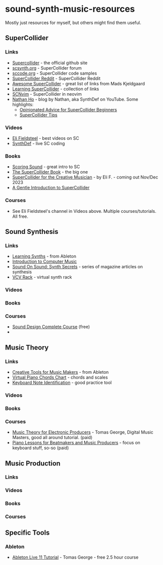 # sound-synth-music-resources

Mostly just resources for myself, but others might find them useful.

## SuperCollider
### Links
- [Supercollider](https://supercollider.github.io/) - the official github site
- [scsynth.org](https://scsynth.org/) - SuperCollider forum
- [sccode.org](https://sccode.org/) - SuperCollider code samples
- [SuperCollider Reddit](https://www.reddit.com/r/supercollider/) - SuperCollider Reddit
- [Awesome SuperCollider](https://github.com/madskjeldgaard/awesome-supercollider) - great list of links from Mads Kjeldgaard
- [Learning SuperCollider](https://reginaldbain.com/vc/musc540/pub/learning/sc3.html) - collection of links
- [SCNvim](https://github.com/davidgranstrom/scnvim) - SuperCollider in neovim
- [Nathan Ho](https://nathan.ho.name/) - blog by Nathan, aka SynthDef on YouTube. Some highlights:
  - [Opinionated Advice for SuperCollider Beginners](https://nathan.ho.name/posts/supercollider-beginner-advice/)
  - [SuperCollider Tips](https://nathan.ho.name/posts/supercollider-tips/)
### Videos
- [Eli Fieldsteel](https://www.youtube.com/@elifieldsteel) - best videos on SC
- [SynthDef](https://www.youtube.com/@synth_def) - live SC coding
### Books
- [Scoring Sound](https://leanpub.com/ScoringSound) - great intro to SC
- [The SuperCollider Book](https://mitpress.mit.edu/9780262232692/the-supercollider-book/) - the big one
- [SuperCollider for the Creative Musician](https://www.amazon.com/gp/product/019761700X/ref=ppx_yo_dt_b_asin_title_o00_s00) - by Eli F. - coming out Nov/Dec 2023
- [A Gentle Introduction to SuperCollider](https://www.authorea.com/users/8686/articles/8761-a-gentle-introduction-to-supercollider)
### Courses
- See Eli Fieldsteel's channel in Videos above. Multiple courses/tutorials. All free.

## Sound Synthesis
### Links
- [Learning Synths](https://learningsynths.ableton.com/) - from Ableton
- [Introduction to Computer Music](https://cmtext.indiana.edu/index.php)
- [Sound On Sound: Synth Secrets](https://www.soundonsound.com/series/synth-secrets-sound-sound) - series of magazine articles on synthesis
- [VCV Rack](https://vcvrack.com/) - virtual synth rack
### Videos
### Books
### Courses
- [Sound Design Complete Course](https://www.youtube.com/watch?v=jWorjBDcty4) (free)
- 
## Music Theory
### Links
- [Creative Tools for Music Makers](https://www.ableton.com/en/live/learn-live/) - from Ableton
- [Virtual Piano Chords Chart](https://www.zebrakeys.com/resources/reference/virtualpianochords/) - chords and scales
- [Keyboard Note Identification](https://www.musictheory.net/exercises/keyboard) - good practice tool
### Videos
### Books
### Courses
- [Music Theory for Electronic Producers](https://www.digitalmusicmasters.com/enrollments) - Tomas George, Digital Music Masters, good all around tutorial. (paid)
- [Piano Lessons for Beatmakers and Music Producers](https://www.udemy.com/course/piano-lessons-for-beatmakers-and-music-producers/) - focus on keyboard stuff, so-so (paid)

## Music Production
### Links
### Videos
### Books
### Courses

## Specific Tools
### Ableton
- [Ableton Live 11 Tutorial](https://www.youtube.com/watch?v=JaSK3Q8vyGA) - Tomas George - free 2.5 hour course
